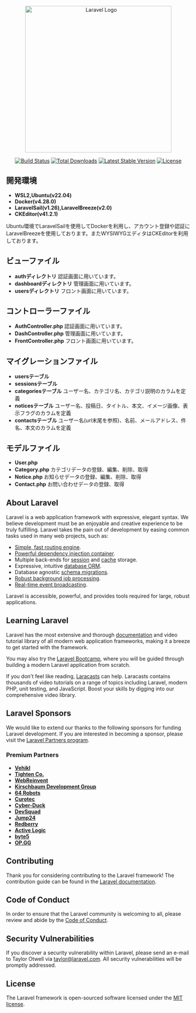 <p align="center"><a href="https://laravel.com" target="_blank"><img src="https://raw.githubusercontent.com/laravel/art/master/logo-lockup/5%20SVG/2%20CMYK/1%20Full%20Color/laravel-logolockup-cmyk-red.svg" width="400" alt="Laravel Logo"></a></p>

<p align="center">
<a href="https://github.com/laravel/framework/actions"><img src="https://github.com/laravel/framework/workflows/tests/badge.svg" alt="Build Status"></a>
<a href="https://packagist.org/packages/laravel/framework"><img src="https://img.shields.io/packagist/dt/laravel/framework" alt="Total Downloads"></a>
<a href="https://packagist.org/packages/laravel/framework"><img src="https://img.shields.io/packagist/v/laravel/framework" alt="Latest Stable Version"></a>
<a href="https://packagist.org/packages/laravel/framework"><img src="https://img.shields.io/packagist/l/laravel/framework" alt="License"></a>
</p>

## 開発環境

- **WSL2,Ubuntu(v22.04)**
- **Docker(v4.28.0)**
- **LaravelSail(v1.26),LaravelBreeze(v2.0)**
- **CKEditor(v41.2.1)**

Ubuntu環境でLaravelSailを使用してDockerを利用し、アカウント登録や認証にLaravelBreezeを使用しております。またWYSIWYGエディタはCKEditorを利用しております。

## ビューファイル

- **authディレクトリ**
認証画面に用いています。
- **dashboardディレクトリ**
管理画面に用いています。
- **usersディレクトリ**
フロント画面に用いています。

## コントローラーファイル

- **AuthController.php**
認証画面に用いています。
- **DashController.php**
管理画面に用いています。
- **FrontController.php**
フロント画面に用いています。

## マイグレーションファイル

- **usersテーブル**
- **sessionsテーブル**
- **categoriesテーブル**
ユーザー名、カテゴリ名、カテゴリ説明のカラムを定義
- **noticesテーブル**
ユーザー名、投稿日、タイトル、本文、イメージ画像、表示フラグのカラムを定義
- **contactsテーブル**
ユーザー名(url末尾を参照)、名前、メールアドレス、件名、本文のカラムを定義

## モデルファイル

- **User.php**
- **Category.php**
カテゴリデータの登録、編集、削除、取得
- **Notice.php**
お知らせデータの登録、編集、削除、取得
- **Contact.php**
お問い合わせデータの登録、取得










## About Laravel

Laravel is a web application framework with expressive, elegant syntax. We believe development must be an enjoyable and creative experience to be truly fulfilling. Laravel takes the pain out of development by easing common tasks used in many web projects, such as:

- [Simple, fast routing engine](https://laravel.com/docs/routing).
- [Powerful dependency injection container](https://laravel.com/docs/container).
- Multiple back-ends for [session](https://laravel.com/docs/session) and [cache](https://laravel.com/docs/cache) storage.
- Expressive, intuitive [database ORM](https://laravel.com/docs/eloquent).
- Database agnostic [schema migrations](https://laravel.com/docs/migrations).
- [Robust background job processing](https://laravel.com/docs/queues).
- [Real-time event broadcasting](https://laravel.com/docs/broadcasting).

Laravel is accessible, powerful, and provides tools required for large, robust applications.

## Learning Laravel

Laravel has the most extensive and thorough [documentation](https://laravel.com/docs) and video tutorial library of all modern web application frameworks, making it a breeze to get started with the framework.

You may also try the [Laravel Bootcamp](https://bootcamp.laravel.com), where you will be guided through building a modern Laravel application from scratch.

If you don't feel like reading, [Laracasts](https://laracasts.com) can help. Laracasts contains thousands of video tutorials on a range of topics including Laravel, modern PHP, unit testing, and JavaScript. Boost your skills by digging into our comprehensive video library.

## Laravel Sponsors

We would like to extend our thanks to the following sponsors for funding Laravel development. If you are interested in becoming a sponsor, please visit the [Laravel Partners program](https://partners.laravel.com).

### Premium Partners

- **[Vehikl](https://vehikl.com/)**
- **[Tighten Co.](https://tighten.co)**
- **[WebReinvent](https://webreinvent.com/)**
- **[Kirschbaum Development Group](https://kirschbaumdevelopment.com)**
- **[64 Robots](https://64robots.com)**
- **[Curotec](https://www.curotec.com/services/technologies/laravel/)**
- **[Cyber-Duck](https://cyber-duck.co.uk)**
- **[DevSquad](https://devsquad.com/hire-laravel-developers)**
- **[Jump24](https://jump24.co.uk)**
- **[Redberry](https://redberry.international/laravel/)**
- **[Active Logic](https://activelogic.com)**
- **[byte5](https://byte5.de)**
- **[OP.GG](https://op.gg)**

## Contributing

Thank you for considering contributing to the Laravel framework! The contribution guide can be found in the [Laravel documentation](https://laravel.com/docs/contributions).

## Code of Conduct

In order to ensure that the Laravel community is welcoming to all, please review and abide by the [Code of Conduct](https://laravel.com/docs/contributions#code-of-conduct).

## Security Vulnerabilities

If you discover a security vulnerability within Laravel, please send an e-mail to Taylor Otwell via [taylor@laravel.com](mailto:taylor@laravel.com). All security vulnerabilities will be promptly addressed.

## License

The Laravel framework is open-sourced software licensed under the [MIT license](https://opensource.org/licenses/MIT).
